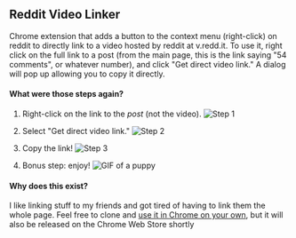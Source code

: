 ## Reddit Video Linker</h2>
Chrome extension that adds a button to the context menu (right-click) on reddit to directly link to a video hosted by reddit at v.redd.it. To use it, right click on the full link to a post (from the main page, this is the link saying "54 comments", or whatever number), and click "Get direct video link." A dialog will pop up allowing you to copy it directly.

#### What were those steps again?
1. Right-click on the link to the *post* (not the video).
![Step 1](https://i.imgur.com/MFL5AqZ.png)

2. Select "Get direct video link."
![Step 2](https://i.imgur.com/rHoeIMq.png)

3. Copy the link!
![Step 3](https://i.imgur.com/cDDeq8m.png)

4. Bonus step: enjoy!
![GIF of a puppy](https://v.redd.it/7h9xn9vddw841/DASH_720?source=fallback.gif)

#### Why does this exist?
I like linking stuff to my friends and got tired of having to link them the whole page.
Feel free to clone and [use it in Chrome on your own](https://webkul.com/blog/how-to-install-the-unpacked-extension-in-chrome/), but it will also be released on the Chrome Web Store shortly


